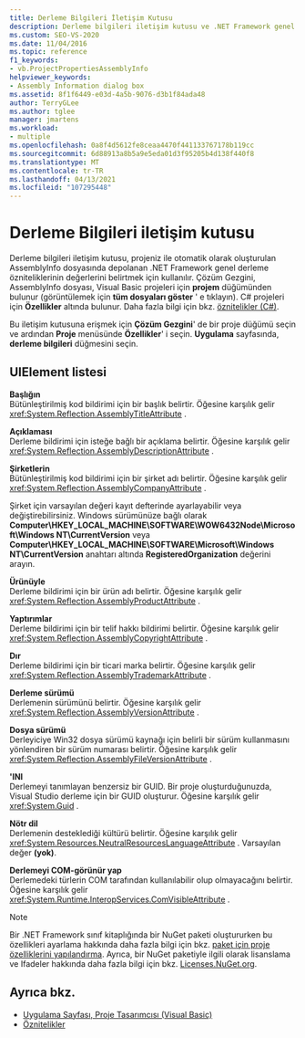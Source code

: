 ```yaml
---
title: Derleme Bilgileri İletişim Kutusu
description: Derleme bilgileri iletişim kutusu ve .NET Framework genel derleme özniteliklerinin değerlerini belirtmek için nasıl kullanıldığı hakkında bilgi edinin.
ms.custom: SEO-VS-2020
ms.date: 11/04/2016
ms.topic: reference
f1_keywords:
- vb.ProjectPropertiesAssemblyInfo
helpviewer_keywords:
- Assembly Information dialog box
ms.assetid: 8f1f6449-e03d-4a5b-9076-d3b1f84ada48
author: TerryGLee
ms.author: tglee
manager: jmartens
ms.workload:
- multiple
ms.openlocfilehash: 0a8f4d5612fe8ceaa4470f441133767178b119cc
ms.sourcegitcommit: 6d88913a8b5a9e5eda01d3f95205b4d138f440f8
ms.translationtype: MT
ms.contentlocale: tr-TR
ms.lasthandoff: 04/13/2021
ms.locfileid: "107295448"
---
```

# <a name="assembly-information-dialog-box"></a>Derleme Bilgileri iletişim kutusu

Derleme bilgileri iletişim kutusu, projeniz ile otomatik olarak oluşturulan AssemblyInfo dosyasında depolanan .NET Framework genel derleme özniteliklerinin değerlerini belirtmek için kullanılır. Çözüm Gezgini, AssemblyInfo dosyası, Visual Basic projeleri için **projem** düğümünden bulunur (görüntülemek için **tüm dosyaları göster** ' e tıklayın). C# projeleri için **Özellikler** altında bulunur. Daha fazla bilgi için bkz. [öznitelikler (C#)](/dotnet/csharp/programming-guide/concepts/attributes/index).

Bu iletişim kutusuna erişmek için **Çözüm Gezgini**' de bir proje düğümü seçin ve ardından **Proje** menüsünde **Özellikler**' i seçin. **Uygulama** sayfasında, **derleme bilgileri** düğmesini seçin.

## <a name="uielement-list"></a>UIElement listesi

**Başlığın**\
Bütünleştirilmiş kod bildirimi için bir başlık belirtir. Öğesine karşılık gelir <xref:System.Reflection.AssemblyTitleAttribute> .

**Açıklaması**\
Derleme bildirimi için isteğe bağlı bir açıklama belirtir. Öğesine karşılık gelir <xref:System.Reflection.AssemblyDescriptionAttribute> .

**Şirketlerin**\
Bütünleştirilmiş kod bildirimi için bir şirket adı belirtir. Öğesine karşılık gelir <xref:System.Reflection.AssemblyCompanyAttribute> .

Şirket için varsayılan değeri kayıt defterinde ayarlayabilir veya değiştirebilirsiniz. Windows sürümünüze bağlı olarak **Computer\HKEY_LOCAL_MACHINE\SOFTWARE\WOW6432Node\Microsoft\Windows NT\CurrentVersion** veya **Computer\HKEY_LOCAL_MACHINE\SOFTWARE\Microsoft\Windows NT\CurrentVersion** anahtarı altında **RegisteredOrganization** değerini arayın.

**Ürünüyle**\
Derleme bildirimi için bir ürün adı belirtir. Öğesine karşılık gelir <xref:System.Reflection.AssemblyProductAttribute> .

**Yaptırımlar**\
Derleme bildirimi için bir telif hakkı bildirimi belirtir. Öğesine karşılık gelir <xref:System.Reflection.AssemblyCopyrightAttribute> .

**Dır**\
Derleme bildirimi için bir ticari marka belirtir. Öğesine karşılık gelir <xref:System.Reflection.AssemblyTrademarkAttribute> .

**Derleme sürümü**\
Derlemenin sürümünü belirtir. Öğesine karşılık gelir <xref:System.Reflection.AssemblyVersionAttribute> .

**Dosya sürümü**\
Derleyiciye Win32 dosya sürümü kaynağı için belirli bir sürüm kullanmasını yönlendiren bir sürüm numarası belirtir. Öğesine karşılık gelir <xref:System.Reflection.AssemblyFileVersionAttribute> .

**'INI**\
Derlemeyi tanımlayan benzersiz bir GUID. Bir proje oluşturduğunuzda, Visual Studio derleme için bir GUID oluşturur. Öğesine karşılık gelir <xref:System.Guid> .

**Nötr dil**\
Derlemenin desteklediği kültürü belirtir. Öğesine karşılık gelir <xref:System.Resources.NeutralResourcesLanguageAttribute> . Varsayılan değer **(yok)**.

**Derlemeyi COM-görünür yap**\
Derlemedeki türlerin COM tarafından kullanılabilir olup olmayacağını belirtir. Öğesine karşılık gelir <xref:System.Runtime.InteropServices.ComVisibleAttribute> .

> [!NOTE]
> Bir .NET Framework sınıf kitaplığında bir NuGet paketi oluştururken bu özellikleri ayarlama hakkında daha fazla bilgi için bkz. [paket için proje özelliklerini yapılandırma](/nuget/quickstart/create-and-publish-a-package-using-visual-studio-net-framework#configure-project-properties-for-the-package). Ayrıca, bir NuGet paketiyle ilgili olarak lisanslama ve Ifadeler hakkında daha fazla bilgi için bkz. [Licenses.NuGet.org](/nuget/nuget-org/licenses.nuget.org/).

## <a name="see-also"></a>Ayrıca bkz.

- [Uygulama Sayfası, Proje Tasarımcısı (Visual Basic)](../../ide/reference/application-page-project-designer-visual-basic.md)
- [Öznitelikler](/previous-versions/z0w1kczw(v=vs.140))